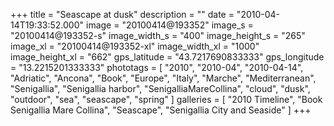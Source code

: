 +++
title = "Seascape at dusk"
description = ""
date = "2010-04-14T19:33:52.000"
image = "20100414@193352"
image_s = "20100414@193352-s"
image_width_s = "400"
image_height_s = "265"
image_xl = "20100414@193352-xl"
image_width_xl = "1000"
image_height_xl = "662"
gps_latitude = "43.7217690833333"
gps_longitude = "13.2215201333333"
phototags = [ "2010", "2010-04", "2010-04-14", "Adriatic", "Ancona", "Book", "Europe", "Italy", "Marche", "Mediterranean", "Senigallia", "Senigallia harbor", "SenigalliaMareCollina", "cloud", "dusk", "outdoor", "sea", "seascape", "spring" ]
galleries = [ "2010 Timeline", "Book Senigallia Mare Collina", "Seascape", "Senigallia City and Seaside" ]
+++
